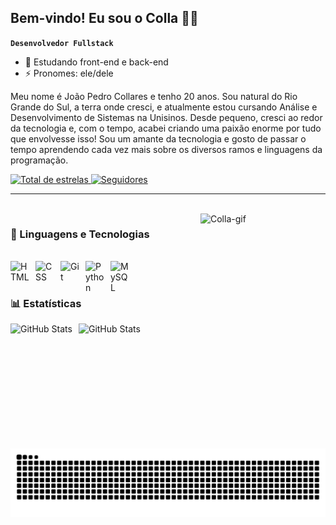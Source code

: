 ## Bem-vindo! Eu sou o Colla 👨‍💻

**`Desenvolvedor Fullstack`**

- 🌱 Estudando front-end e back-end
- ⚡ Pronomes: ele/dele

Meu nome é João Pedro Collares e tenho 20 anos. Sou natural do Rio Grande do Sul, a terra onde cresci, e atualmente estou cursando Análise e Desenvolvimento de Sistemas na Unisinos. Desde pequeno, cresci ao redor da tecnologia e, com o tempo, acabei criando uma paixão enorme por tudo que envolvesse isso! Sou um amante da tecnologia e gosto de passar o tempo aprendendo cada vez mais sobre os diversos ramos e linguagens da programação.

<p align="left">
    <a href="https://github.com/codecollares?tab=repositories&sort=stargazers">
        <img 
            alt="Total de estrelas" 
            title="Total de estrelas GitHub" 
            src="https://custom-icon-badges.demolab.com/github/stars/codecollares?color=55960c&style=for-the-badge&labelColor=488207&logo=star&label=estrelas"
        />
    </a>
    <a href="https://github.com/codecollares?tab=followers">
        <img 
            alt="Seguidores" 
            title="Me siga no GitHub" 
            src="https://custom-icon-badges.demolab.com/github/followers/codecollares?color=236ad3&labelColor=1155ba&style=for-the-badge&logo=github&label=Seguidores&logoColor=white"
        />
    </a>
</p>

---

<div style="display: inline_block"><br>
    <img align="right" alt="Colla-gif" height="200" width="200" src="https://cdn.discordapp.com/attachments/1219697722354040952/1341222359394422855/ezgif.com-animated-gif-maker_1.gif?ex=67b53629&is=67b3e4a9&hm=3b312232023e4afa8c7c2f5fe76ca8ec57e4f907e007e8a6fbd205633193f31e&">
</div>

### 🤖 Linguagens e Tecnologias

<div style="display: inline_block"><br>
    <img 
    align="left" 
    alt="HTML"
    title="HTML" 
    width="30px" 
    style="padding-right: 10px;" 
    src="https://cdn.jsdelivr.net/gh/devicons/devicon@latest/icons/html5/html5-original.svg" 
    />
    <img 
    align="left" 
    alt="CSS" 
    title="CSS"
    width="30px" 
    style="padding-right: 10px;" 
    src="https://cdn.jsdelivr.net/gh/devicons/devicon@latest/icons/css3/css3-original.svg" 
    />
    <img 
    align="left" 
    alt="Git" 
    title="Git"
    width="30px" 
    style="padding-right: 10px;" 
    src="https://cdn.jsdelivr.net/gh/devicons/devicon@latest/icons/git/git-original.svg" 
    />
    <img 
    align="left" 
    alt="Python" 
    title="Python"
    width="30px" 
    style="padding-right: 10px;" 
    src="https://cdn.jsdelivr.net/gh/devicons/devicon@latest/icons/python/python-original.svg" 
    />
    <img
    align="left" 
    alt="MySQL" 
    title="MySQL"
    width="30px" 
    style="padding-right: 10px;" 
    src="https://cdn.jsdelivr.net/gh/devicons/devicon@latest/icons/mysql/mysql-original.svg" 
    />


<br/>
<br/>
</div>

### 📊 Estatísticas

<img 
    align="left" 
    alt="GitHub Stats" 
    height="200px" 
    style="padding-right: 10px;" 
    src="https://github-readme-stats.vercel.app/api?username=codecollares&show_icons=true&theme=transparent&locale=pt-br" 
/>

<img 
    align="left" 
    alt="GitHub Stats" 
    height="200px" 
    style="padding-right: 10px;" 
    src="https://github-readme-stats.vercel.app/api/top-langs/?username=codecollares&theme=transparent&layout=compact&locale=pt-br&custom_title=Tecnologias&langs_count=4" 
/>

<picture>
  <source media="(prefers-color-scheme: dark)" srcset="https://raw.githubusercontent.com/codecollares/codecollares/output/github-contribution-grid-snake-dark.svg">
  <source media="(prefers-color-scheme: light)" srcset="https://raw.githubusercontent.com/codecollares/codecollares/output/github-contribution-grid-snake.svg">
  <img alt="github contribution grid snake animation" src="https://raw.githubusercontent.com/codecollares/codecollares/output/github-contribution-grid-snake.svg">
</picture>
